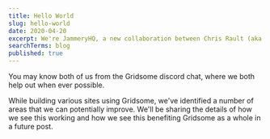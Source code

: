 ```yaml
---
title: Hello World
slug: hello-world
date: 2020-04-20
excerpt: We're JammeryHQ, a new collaboration between Chris Rault (aka SmokeyFro) and Travis Reynolds (aka Thetre97) to create premium resources for the JAMstack Community.
searchTerms: blog
published: true
---
```

You may know both of us from the Gridsome discord chat, where we both help out when ever possible. 

While building various sites using Gridsome, we've identified a number of areas that we can potentially improve. We'll be sharing the details of how we see this working and how we see this benefiting Gridsome as a whole in a future post.
